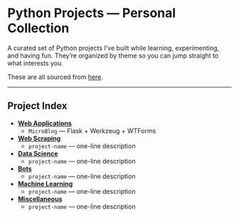 # Python Projects — Personal Collection

A curated set of Python projects I’ve built while learning, experimenting, and having fun. They’re organized by theme so you can jump straight to what interests you.

These are all sourced from [here](https://github.com/practical-tutorials/project-based-learning?tab=readme-ov-file#python).

---

## Project Index

- [**Web Applications**](./Web-Applications/)
  - `MicroBlog` — Flask + Werkzeug + WTForms
- [**Web Scraping**](./Web-Scraping/)
  - `project-name` — one-line description
- [**Data Science**](./Data-Science/)
  - `project-name` — one-line description
- [**Bots**](./bots/)
  - `project-name` — one-line description
- [**Machine Learning**](./Machine-Learning/)
  - `project-name` — one-line description
- [**Miscellaneous**](./miscellaneous/)
  - `project-name` — one-line description